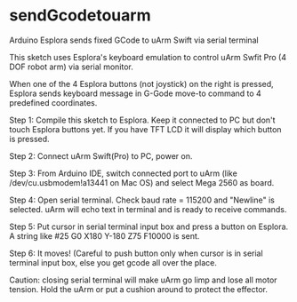 # sendGcodetouarm
Arduino Esplora sends fixed GCode to uArm Swift via serial terminal

This sketch uses Esplora's keyboard emulation to control uArm Swfit Pro (4 DOF robot arm) via serial monitor. 

When one of the 4 Esplora buttons (not joystick) on the right is pressed, Esplora sends keyboard message in G-Gode move-to command to 4 predefined coordinates.

Step 1: Compile this sketch to Esplora. Keep it connected to PC but don't touch Esplora buttons yet. If you have TFT LCD it will display which button is pressed.

Step 2: Connect uArm Swift(Pro) to PC, power on.

Step 3: From Arduino IDE, switch connected port to uArm (like /dev/cu.usbmodem!a13441 on Mac OS) and select Mega 2560 as board.

Step 4: Open serial terminal. Check baud rate = 115200 and "Newline" is selected. uArm will echo text in terminal and is ready to receive commands.

Step 5: Put cursor in serial terminal input box and press a button on Esplora. A string like #25 G0 X180 Y-180 Z75 F10000 is sent.

Step 6: It moves! (Careful to push button only when cursor is in serial terminal input box, else you get gcode all over the place.

Caution: closing serial terminal will make uArm go limp and lose all motor tension. Hold the uArm or put a cushion around to protect the effector.

